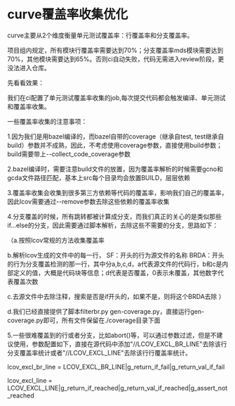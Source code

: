 # curve覆盖率收集优化

curve主要从2个维度衡量单元测试覆盖率：行覆盖率和分支覆盖率。

项目组内规定，所有模块行覆盖率需要达到70%；分支覆盖率mds模块需要达到70%，其他模块需要达到65%。否则ci自动失败，代码无需进入review阶段，更没法进入仓库。

先看看效果：

我们在ci配置了单元测试覆盖率收集的job,每次提交代码都会触发编译、单元测试和覆盖率收集。


一些覆盖率收集的注意事项：

1.因为我们是用bazel编译的，而bazel自带的coverage（继承自test, test继承自build）参数并不成熟，因此，不考虑使用coverage参数，直接使用build参数；build需要带上--collect_code_coverage参数

2.bazel编译时，需要注意build文件的放置，因为覆盖率解析的时候需要gcno和gcda文件路径匹配，基本上src每个目录均会放置BUILD，层层依赖


3.覆盖率收集会收集到很多第三方依赖等代码的覆盖率，影响我们自己的覆盖率，因此lcov需要通过--remove参数去除这些依赖的覆盖率收集

4.分支覆盖的时候，所有跳转都被计算成分支，而我们真正的关心的是类似那些if...else的分支，因此需要通过脚本解析，去除这些不需要的分支，思路如下：

（a.按照lcov常规的方法收集覆盖率 

   b.解析lcov生成的文件中的每一行， SF：开头的行为源文件的名称 BRDA：开头的行为分支覆盖检测的那一行，其中分a,b,c,d，a代表源文件的代码行，b和c是内部定义的值，大概是代码块等信息；d代表是否覆盖，0表示未覆盖，其他数字代表覆盖次数

 c.去源文件中去除注释，搜索是否是if开头的，如果不是，则将这个BRDA去除 ）

  d.我们已经直接提供了脚本filterbr.py  gen-coverage.py，直接运行gen-coverage.py即可，所有文件保留在./coverage目录下面

5.一些很难覆盖到的行或者分支，比如abort()等，可以通过参数过滤，但是不建议使用，参数配置如下，直接在源代码中添加"//LCOV_EXCL_BR_LINE"去除该行分支覆盖率统计或者"//LCOV_EXCL_LINE"去除该行行覆盖率统计。

lcov_excl_br_line = LCOV_EXCL_BR_LINE|g_return_if_fail|g_return_val_if_fail

lcov_excl_line = LCOV_EXCL_LINE|g_return_if_reached|g_return_val_if_reached|g_assert_not_reached 




